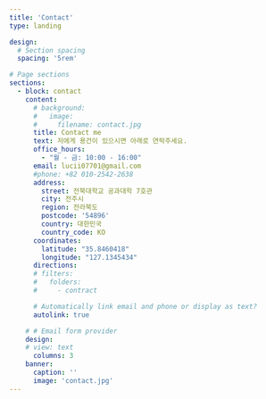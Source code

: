 ```yaml
---
title: 'Contact'
type: landing

design:
  # Section spacing
  spacing: '5rem'

# Page sections
sections:
  - block: contact
    content:
      # background:
      #   image:
      #     filename: contact.jpg
      title: Contact me
      text: 저에게 용건이 있으시면 아래로 연락주세요.
      office_hours:
        - "월 - 금: 10:00 - 16:00"
      email: lucii07701@gmail.com
      #phone: +82 010-2542-2638
      address:
        street: 전북대학교 공과대학 7호관
        city: 전주시
        region: 전라북도
        postcode: '54896'
        country: 대한민국
        country_code: KO
      coordinates:
        latitude: "35.8460418"
        longitude: "127.1345434"
      directions:
      # filters:
      #   folders:
      #     - contract

      # Automatically link email and phone or display as text?
      autolink: true

    # # Email form provider
    design:
    # view: text
      columns: 3
    banner:
      caption: ''
      image: 'contact.jpg'
---
```

